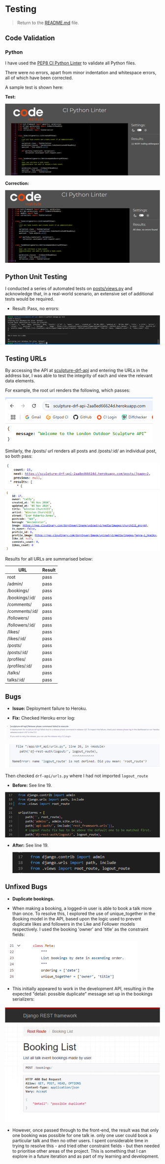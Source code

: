 # Testing
 
> Return to the [README.md](README.md) file.
 
## Code Validation

### Python
 
I have used the [PEP8 CI Python Linter](https://pep8ci.herokuapp.com) to validate all Python files.

There were no errors, apart from minor indentation and whitespace errors, all of which have been corrected. 

A sample test is shown here:

**Test:**

![screenshot](documentation/python-lint1.png)

**Correction:**

![screenshot](documentation/python-lint2.png)

## Python Unit Testing

I conducted a series of automated tests on [posts/views.py](https://adamalive-sculpturedrfa-aw4zyb1un53.ws.codeinstitute-ide.net/) and acknowledge that, in a real-world scenario, an extensive set of additional tests would be required.

- Result: Pass, no errors:

![screenshot](documentation/post-test.png)

## Testing URLs

By accessing the API at [sculpture-drf-api](https://sculpture-drf-api-2aa8ed66624d.herokuapp.com/) and entering the URLs in the address bar, I was able to test the integrity of each and view the relevant data elements.

For example, the root url renders the following, which passes:

![screenshot](documentation/root.png)

Similarly, the /posts/ url renders all posts and /posts/:id/ an individual post, so both pass:

![screenshot](documentation/posts.png)
![screenshot](documentation/post.png)

Results for all URLs are summarised below:

| URL | Result |
| --- | --- |
|root  | pass |
|/admin/  | pass  |
| /bookings/ | pass |
| /bookings/:id/ |  pass |
| /comments/ |  pass |
| /comments/:id/ | pass |
| /followers/ | pass  |
|  /followers/:id/| pass  |
| /likes/ | pass |
|  /likes/:id/| pass |
|  /posts/| pass |
| /posts/:id/ | pass |
| /profiles/ |  pass |
|  /profiles/:id/ | pass  |
| /talks/ | pass  |
| talks/:id/ | pass |

## Bugs
 
 - **Issue:** Deployment failure to Heroku.
  
 - **Fix:** Checked Heroku error log:

 ![screenshot](documentation/bugs/bug-1.1.png)

  ![screenshot](documentation/bugs/bug-1.2.png)

 Then checked `drf-api/urls.py` where I had not imported `logout_route`

 - **Before:** See line 19.

  ![screenshot](documentation/bugs/bug-1.3.png)

 - **After:** See line 19.

   ![screenshot](documentation/bugs/bug-1.4.png)

## Unfixed Bugs

 - **Duplicate bookings.**

  - When making a booking, a logged-in user is able to book a talk more than once. To resolve this, I explored the use of unique_together in the Booking model in the API, based upon the logic used to prevent duplicate likes and followers in the Like and Follower models respectively. I used the booking 'owner' and 'title' as the constraint fields:

 ![screenshot](documentation/bugs/booking-bug.png)

 - This initially appeared to work in the development API, resulting in the expected "detail: possible duplicate" message set up in the bookings serializers:

 ![screenshot](documentation/bugs/booking-bug-1.png)

- However, once passed through to the front-end, the result was that only one booking was possible for one talk ie. only one user could book a particular talk and then no other users. I spent considerable time in trying to resolve this - and tried other constraint fields - but then needed to prioritise other areas of the project. This is something that I can explore in a future iteration and as part of my learning and development.